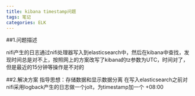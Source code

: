 ```yaml
---
title: kibana timestamp问题
tags: 笔记
categories: ELK
---
```


##1.问题描述

nifi产生的日志通过nifi处理器写入到elasticsearch中，然后在kibana中查找，发现时间总是对不上，按照网上的方案改写了kibana的tz参数为UTC，时间对了，但是最近的15分钟等操作是不对的

##2.解决方案
指导思想：存储数据和显示数据分离
在写入elasticsearch之前对nifi采用logback产生的日志做一个jolt，为timestamp加一个 +08:00

